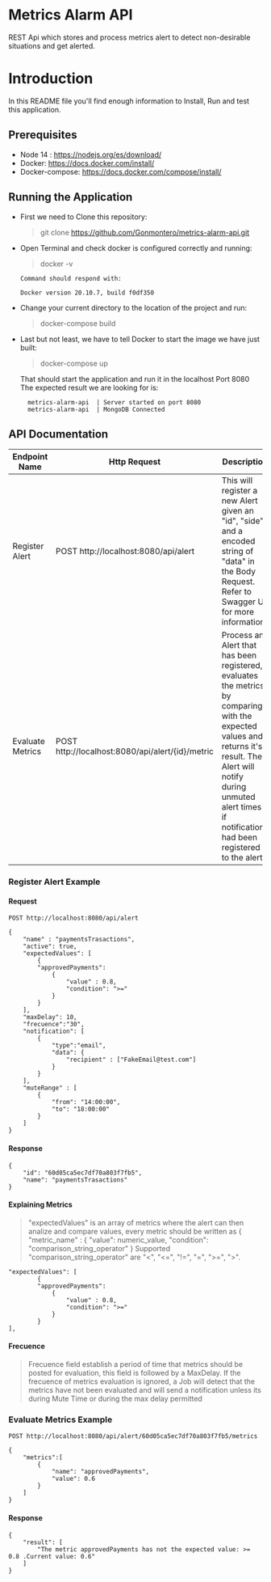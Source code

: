 # Metrics Alarm API

REST Api which stores and process metrics alert to detect non-desirable situations and get alerted.


# Introduction

In this README file you'll find enough information to Install, Run and test this application. 


## Prerequisites

* Node 14 : https://nodejs.org/es/download/
* Docker: https://docs.docker.com/install/
* Docker-compose: https://docs.docker.com/compose/install/

## Running the Application

* First we need to Clone this repository:

    > git clone https://github.com/Gonmontero/metrics-alarm-api.git

* Open Terminal and check docker is configured correctly and running:

    > docker -v

      Command should respond with:

      Docker version 20.10.7, build f0df350
      

 * Change your current directory to the location of the project and run:

    > docker-compose build

 * Last but not least, we have to tell Docker to start the image we have just built:

    > docker-compose up

    That should start the application and run it in the localhost Port 8080
    The expected result we are looking for is:

         metrics-alarm-api  | Server started on port 8080
         metrics-alarm-api  | MongoDB Connected


## API Documentation


Endpoint Name | Http Request | Description |
| --- | --- | --- |
Register Alert | POST http://localhost:8080/api/alert | This will register a new Alert given an "id", "side" and a encoded string of "data" in the Body Request. Refer to Swagger UI for more information. |
| Evaluate Metrics | POST http://localhost:8080/api/alert/{id}/metric | Process an Alert that has been registered, evaluates the metrics by comparing with the expected values and returns it's result. The Alert will notify during unmuted alert times if notifications had been registered to the alert. |

 ### Register Alert Example
 
  #### Request

    POST http://localhost:8080/api/alert

	{
		"name" : "paymentsTrasactions",
		"active": true,
		"expectedValues": [
			{
			"approvedPayments":
				{
					"value" : 0.8,
					"condition": ">="
				}
			}
		],
		"maxDelay": 10,
		"frecuence":"30",
		"notification": [
			{
				"type":"email",
				"data": {
					"recipient" : ["FakeEmail@test.com"]
				}
			}
		],
		"muteRange" : [
			{
				"from": "14:00:00",
				"to": "18:00:00"
			}
		]
	}

#### Response

    {
        "id": "60d05ca5ec7df70a803f7fb5",
        "name": "paymentsTrasactions"
    }


#### Explaining Metrics

 > "expectedValues" is an array of metrics where the alert can then analize and compare values, every metric should be written as
 { "metric_name" : { "value": numeric_value, "condition": "comparison_string_operator" } 
 Supported "comparison_string_operator" are "<", "<=", "!=", "=", ">=", ">".

    "expectedValues": [
			{
			"approvedPayments":
				{
					"value" : 0.8,
					"condition": ">="
				}
			}
	],

#### Frecuence
> Frecuence field establish a period of time that metrics should be posted  for evaluation, this field is followed by a MaxDelay. 
If the frecuence of metrics evaluation is ignored, a Job will detect that the metrics have not been evaluated and will send a notification 
unless its during Mute Time or during the max delay permitted

 ### Evaluate Metrics Example

    POST http://localhost:8080/api/alert/60d05ca5ec7df70a803f7fb5/metrics

    {
    	"metrics":[
    		{
    			"name": "approvedPayments",
    			"value": 0.6
    		}
    	]
    }

#### Response

	{
	    "result": [
	        "The metric approvedPayments has not the expected value: >= 0.8 .Current value: 0.6"
	    ]
	}
